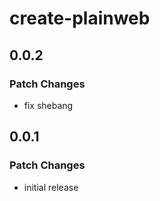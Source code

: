 # create-plainweb

## 0.0.2

### Patch Changes

- fix shebang

## 0.0.1

### Patch Changes

- initial release
